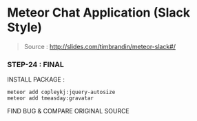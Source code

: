 # Meteor Chat Application (Slack Style)

> Source : http://slides.com/timbrandin/meteor-slack#/

### STEP-24 : FINAL 

INSTALL PACKAGE :
```
meteor add copleykj:jquery-autosize
meteor add tmeasday:gravatar
```

FIND BUG & COMPARE ORIGINAL SOURCE 


